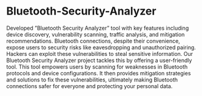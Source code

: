 # Bluetooth-Security-Analyzer
Developed ”Bluetooth Security Analyzer” tool with key features including device discovery, vulnerability scanning, traffic analysis, and mitigation recommendations.
Bluetooth connections, despite their convenience, expose users to security risks like eavesdropping and unauthorized pairing. Hackers can exploit these vulnerabilities to steal sensitive information. Our Bluetooth Security Analyzer project tackles this by offering a user-friendly tool. This tool empowers users by scanning for weaknesses in Bluetooth protocols and device configurations. It then provides mitigation strategies and solutions to fix these vulnerabilities, ultimately making Bluetooth connections safer for everyone and protecting your personal data.
